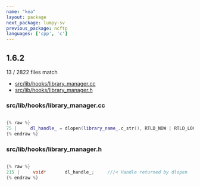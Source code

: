 ```yaml
---
name: "kea"
layout: package
next_package: lumpy-sv
previous_package: ncftp
languages: ['cpp', 'c']
---
```

## 1.6.2
13 / 2822 files match

 - [src/lib/hooks/library_manager.cc](#srclibhookslibrary_managercc)
 - [src/lib/hooks/library_manager.h](#srclibhookslibrary_managerh)

### src/lib/hooks/library_manager.cc

```cpp

{% raw %}
75 |     dl_handle_ = dlopen(library_name_.c_str(), RTLD_NOW | RTLD_LOCAL);
{% endraw %}

```
### src/lib/hooks/library_manager.h

```c

{% raw %}
215 |     void*       dl_handle_;     ///< Handle returned by dlopen
{% endraw %}

```